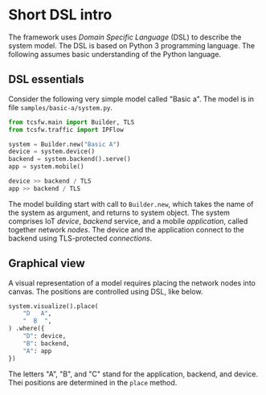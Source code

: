 # Short DSL intro

The framework uses _Domain Specific Language_ (DSL) to describe the system model.
The DSL is based on Python 3 programming language.
The following assumes basic understanding of the Python language.

## DSL essentials

Consider the following very simple model called "Basic a".
The model is in file `samples/basic-a/system.py`.

```python
from tcsfw.main import Builder, TLS
from tcsfw.traffic import IPFlow

system = Builder.new("Basic A")
device = system.device()
backend = system.backend().serve()
app = system.mobile()

device >> backend / TLS
app >> backend / TLS
```

The model building start with call to `Builder.new`, which takes the name of the system as argument, and returns to system object.
The system comprises IoT _device_, _backend_ service, and a mobile _application_, called together network _nodes_. 
The device and the application connect to the backend using TLS-protected _connections_.

## Graphical view

A visual representation of a model requires placing the network nodes into canvas.
The positions are controlled using DSL, like below.

```python
system.visualize().place(
    "D   A",
    "  B  ",
) .where({
    "D": device,
    "B": backend,
    "A": app
})
```

The letters "A", "B", and "C" stand for the application, backend, and device.
Thei positions are determined in the `place` method.

